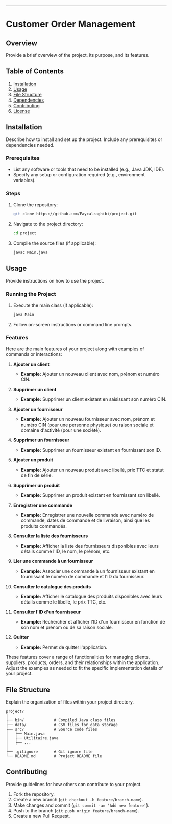 ---

# Customer Order Management

## Overview

Provide a brief overview of the project, its purpose, and its features.

## Table of Contents

1. [Installation](#installation)
2. [Usage](#usage)
3. [File Structure](#file-structure)
4. [Dependencies](#dependencies)
5. [Contributing](#contributing)
6. [License](#license)

## Installation

Describe how to install and set up the project. Include any prerequisites or dependencies needed.

### Prerequisites

- List any software or tools that need to be installed (e.g., Java JDK, IDE).
- Specify any setup or configuration required (e.g., environment variables).

### Steps

1. Clone the repository:
   ```bash
   git clone https://github.com/Faycalraghibi/project.git
   ```
   
2. Navigate to the project directory:
   ```bash
   cd project
   ```
   
3. Compile the source files (if applicable):
   ```bash
   javac Main.java
   ```

## Usage

Provide instructions on how to use the project.

### Running the Project

1. Execute the main class (if applicable):
   ```bash
   java Main
   ```
   
2. Follow on-screen instructions or command line prompts.

### Features
Here are the main features of your project along with examples of commands or interactions:
1. **Ajouter un client**
   - **Example:** Ajouter un nouveau client avec nom, prénom et numéro CIN.

2. **Supprimer un client**
   - **Example:** Supprimer un client existant en saisissant son numéro CIN.

3. **Ajouter un fournisseur**
   - **Example:** Ajouter un nouveau fournisseur avec nom, prénom et numéro CIN (pour une personne physique) ou raison sociale et domaine d'activité (pour une société).

4. **Supprimer un fournisseur**
   - **Example:** Supprimer un fournisseur existant en fournissant son ID.

5. **Ajouter un produit**
   - **Example:** Ajouter un nouveau produit avec libellé, prix TTC et statut de fin de série.

6. **Supprimer un produit**
   - **Example:** Supprimer un produit existant en fournissant son libellé.

7. **Enregistrer une commande**
   - **Example:** Enregistrer une nouvelle commande avec numéro de commande, dates de commande et de livraison, ainsi que les produits commandés.

8. **Consulter la liste des fournisseurs**
   - **Example:** Afficher la liste des fournisseurs disponibles avec leurs détails comme l'ID, le nom, le prénom, etc.

9. **Lier une commande à un fournisseur**
   - **Example:** Associer une commande à un fournisseur existant en fournissant le numéro de commande et l'ID du fournisseur.

10. **Consulter le catalogue des produits**
    - **Example:** Afficher le catalogue des produits disponibles avec leurs détails comme le libellé, le prix TTC, etc.

11. **Consulter l'ID d'un fournisseur**
    - **Example:** Rechercher et afficher l'ID d'un fournisseur en fonction de son nom et prénom ou de sa raison sociale.

12. **Quitter**
    - **Example:** Permet de quitter l'application.

These features cover a range of functionalities for managing clients, suppliers, products, orders, and their relationships within the application. Adjust the examples as needed to fit the specific implementation details of your project.

## File Structure

Explain the organization of files within your project directory.

```
project/
│
├── bin/             # Compiled Java class files
├── data/            # CSV files for data storage
├── src/             # Source code files
│   ├── Main.java
│   ├── Utilitaire.java
│   ├── ...
│
├── .gitignore       # Git ignore file
└── README.md        # Project README file
```
## Contributing

Provide guidelines for how others can contribute to your project.

1. Fork the repository.
2. Create a new branch (`git checkout -b feature/branch-name`).
3. Make changes and commit (`git commit -am 'Add new feature'`).
4. Push to the branch (`git push origin feature/branch-name`).
5. Create a new Pull Request.
